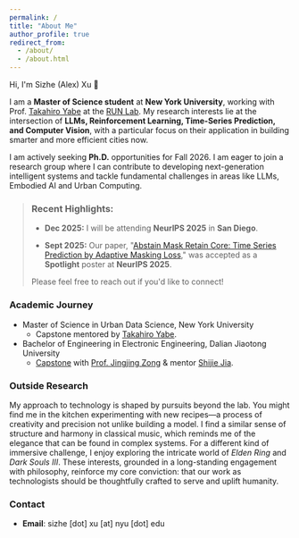 ```yaml
---
permalink: /
title: "About Me"
author_profile: true
redirect_from: 
  - /about/
  - /about.html
---
```


<style>
.page__content p:first-of-type {
  margin-top: 1em;
}
</style>

Hi, I'm Sizhe (Alex) Xu 👋

I am a **Master of Science student** at **New York University**, working with Prof. [Takahiro Yabe][Takahiro Yabe-link] at the [RUN Lab][RUN lab-link]. My research interests lie at the intersection of **LLMs, Reinforcement Learning, Time-Series Prediction, and Computer Vision**, with a particular focus on their application in building smarter and more efficient cities now.

I am actively seeking **Ph.D.** opportunities for Fall 2026. I am eager to join a research group where I can contribute to developing next-generation intelligent systems and tackle fundamental challenges in areas like LLMs, Embodied AI and Urban Computing.

> ### Recent Highlights:
> * **Dec 2025:** I will be attending **NeurIPS 2025** in **San Diego**. 
> 
> * **Sept 2025:** Our paper, "[Abstain Mask Retain Core: Time Series Prediction by Adaptive Masking Loss][paper-link]," was accepted as a **Spotlight** poster at **NeurIPS 2025**.
> 
> Please feel free to reach out if you'd like to connect!

### Academic Journey

- Master of Science in Urban Data Science, New York University
  - Capstone mentored by [Takahiro Yabe][Takahiro Yabe-link].
- Bachelor of Engineering in Electronic Engineering, Dalian Jiaotong University
  - [Capstone][undergrad capstone-link] with [Prof. Jingjing Zong][ZJJ-link] & mentor [Shijie Jia][JSJ-link].

### Outside Research

My approach to technology is shaped by pursuits beyond the lab. You might find me in the kitchen experimenting with new recipes—a process of creativity and precision not unlike building a model. I find a similar sense of structure and harmony in classical music, which reminds me of the elegance that can be found in complex systems. For a different kind of immersive challenge, I enjoy exploring the intricate world of *Elden Ring* and *Dark Souls III*. These interests, grounded in a long-standing engagement with philosophy, reinforce my core conviction: that our work as technologists should be thoughtfully crafted to serve and uplift humanity.

### Contact

- **Email**: sizhe [dot] xu [at] nyu [dot] edu

[Takahiro Yabe-link]: https://engineering.nyu.edu/faculty/takahiro-yabe
[paper-link]: ../files/27228_Abstain_Mask_Retain_Core.pdf
[RUN lab-link]: https://www.takayabe.net/
[undergrad capstone-link]: https://github.com/MazelTovy/image_segmentation_beamer
[ZJJ-link]: http://srie.djtu.edu.cn/162.html
[JSJ-link]: http://www.djtu.edu.cn/teacher/43.html

<!-- I am a Master Student at **New York University**, with a deep research interest in building autonomous agents capable of understanding, reasoning, and interacting with complex, dynamic environments. My goal is to contribute to the development of Embodied AI and World Models, bridging the gap between digital intelligence and the physical world.

My research approach is demonstrated in my co-first author paper, "Abstain Mask Retain Core: Time Series Prediction by Adaptive Masking Loss," which will be presented as a **Spotlight (Top 5%)** at **NeurIPS 2025**. In this work, we challenged the conventional "long-sequence information gain" hypothesis in time series forecasting. We proposed the AMRC framework, grounded in information bottleneck theory, which adaptively masks redundant information to enhance prediction accuracy and representation stability. This work underscores my ability to question established assumptions and develop novel, principled machine learning solutions.

Beyond foundational model research, I am passionate about applying these principles to create intelligent systems. I explored high-level decision-making by developing the "Thinking on the Move (TOM)" framework, which uses LLM-powered agents to simulate complex human mobility behaviors in urban settings. My hands-on experience extends to low-level control and perception, where I led a team to win the First Prize in the National Smart Car Competition by engineering an autonomous vehicle from the ground up, integrating custom hardware, control systems, and computer vision models.

I am currently seeking a **Ph.D. position** where I can leverage my background in machine learning, agent-based modeling, and robotics to tackle fundamental challenges in building next-generation intelligent agents. I am particularly excited about research in Vision-Language-Action (VLA) models, reinforcement learning with human feedback, and the scalability of world models. -->
